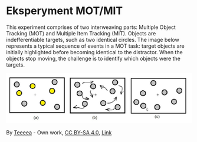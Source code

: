 # Eksperyment MOT/MIT

This experiment comprises of two interweaving parts: Multiple Object Tracking (MOT) and Multiple Item Tracking (MIT). Objects are indefferentiable targets, such as two identical circles. The image below represents a typical sequence of events in a MOT task: target objects are initially highlighted before becoming identical to the distractor. When the objects stop moving, the challenge is to identify which objects were the targets.

![Typical MOT task structure](./images/mot-example.jpg)

By <a href="//commons.wikimedia.org/w/index.php?title=User:Teeeea&amp;action=edit&amp;redlink=1" class="new" title="User:Teeeea (page does not exist)">Teeeea</a> - <span class="int-own-work" lang="en">Own work</span>, <a href="https://creativecommons.org/licenses/by-sa/4.0" title="Creative Commons Attribution-Share Alike 4.0">CC BY-SA 4.0</a>, <a href="https://commons.wikimedia.org/w/index.php?curid=79518465">Link</a>


